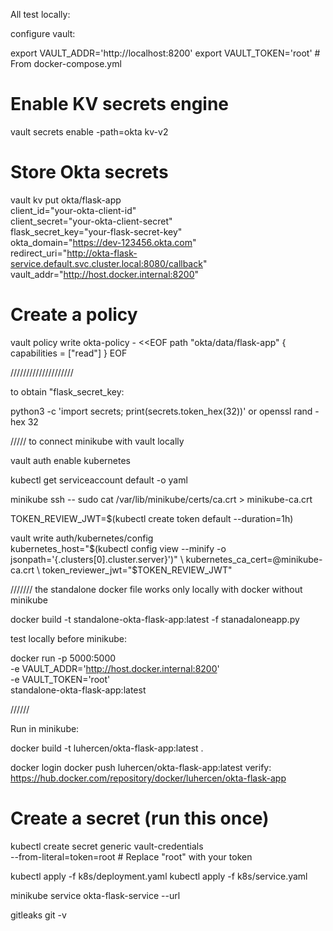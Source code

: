 All test locally:


configure vault:

export VAULT_ADDR='http://localhost:8200'
export VAULT_TOKEN='root' # From docker-compose.yml

# Enable KV secrets engine
vault secrets enable -path=okta kv-v2

# Store Okta secrets
vault kv put okta/flask-app \
  client_id="your-okta-client-id" \
  client_secret="your-okta-client-secret" \
  flask_secret_key="your-flask-secret-key" \
  okta_domain="https://dev-123456.okta.com" \
  redirect_uri="http://okta-flask-service.default.svc.cluster.local:8080/callback" \
  vault_addr="http://host.docker.internal:8200"


# Create a policy
vault policy write okta-policy - <<EOF
path "okta/data/flask-app" {
  capabilities = ["read"]
}
EOF

////////////////////

to obtain "flask_secret_key:

python3 -c 'import secrets; print(secrets.token_hex(32))'
or
openssl rand -hex 32

///// to connect minikube with vault locally

vault auth enable kubernetes

kubectl get serviceaccount default -o yaml


minikube ssh -- sudo cat /var/lib/minikube/certs/ca.crt > minikube-ca.crt

TOKEN_REVIEW_JWT=$(kubectl create token default --duration=1h)


vault write auth/kubernetes/config \
  kubernetes_host="$(kubectl config view --minify -o jsonpath='{.clusters[0].cluster.server}')" \
  kubernetes_ca_cert=@minikube-ca.crt \
  token_reviewer_jwt="$TOKEN_REVIEW_JWT"

///////
the standalone docker file works only locally with docker without minikube

docker build -t standalone-okta-flask-app:latest -f stanadaloneapp.py

test locally before minikube:

docker run -p 5000:5000 \
  -e VAULT_ADDR='http://host.docker.internal:8200' \
  -e VAULT_TOKEN='root' \
  standalone-okta-flask-app:latest


//////

Run in minikube:

docker build -t luhercen/okta-flask-app:latest .

docker login
docker push luhercen/okta-flask-app:latest
verify: https://hub.docker.com/repository/docker/luhercen/okta-flask-app

# Create a secret (run this once)
kubectl create secret generic vault-credentials \
  --from-literal=token=root          # Replace "root" with your token

kubectl apply -f k8s/deployment.yaml
kubectl apply -f k8s/service.yaml
  
minikube service okta-flask-service --url


gitleaks git -v